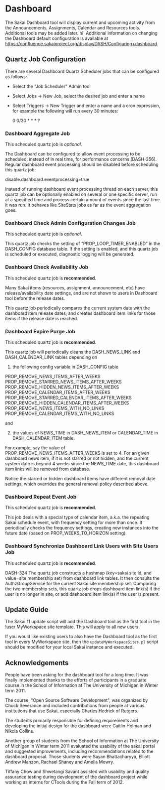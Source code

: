 # Dashboard 

The Sakai Dashboard tool will display current and upcoming activity from the Announcements, Assignments, Calendar and Resources tools. Additional tools may be added later.
hi`
Additional information on changing the Dashboard default configuration is available at <https://confluence.sakaiproject.org/display/DASH/Configuring+dashboard>.

## Quartz Job Configuration

There are several Dashboard Quartz Scheduler jobs that can be configured as follows:

   * Select the "Job Scheduler" Admin tool
   * Select Jobs -> New Job, select the desired job and enter a name
   * Select Triggers -> New Trigger and enter a name and a cron expression, for example the following will run every 30 minutes:
   
       0 0/30 * * * ?


### Dashboard Aggregate Job

This scheduled quartz job is *optional*.

The Dashboard can be configured to allow event processing to be scheduled, instead of in real time, for performance concerns (DASH-256). Regular dashboard event processing should be disabled before scheduling this quartz job:

   disable.dashboard.eventprocessing=true 

Instead of running dashboard event processing thread on each server, this quartz job can be optionally enabled on several or one specific server, run at a specified time and process certain amount of events since the last time it was run. It behaves like SiteStats jobs as far as the event aggregation goes.
   
### Dashboard Check Admin Configuration Changes Job

This scheduled quartz job is *optional*.

This quartz job checks the setting of “PROP_LOOP_TIMER_ENABLED” in the DASH_CONFIG database table. If the setting is enabled, and this quartz job is scheduled or executed, diagnostic logging will be generated.

### Dashboard Check Availability Job

This scheduled quartz job is __recommended__.

Many Sakai items (resources, assignment, announcement, etc) have release/availability date settings, and are not shown to users in Dashboard tool before the release dates. 

This quartz job periodically compares the current system date with the dashboard item release dates, and creates dashboard item links for those items if the release date is reached. 

### Dashboard Expire Purge Job

This scheduled quartz job is __recommended__.

This quartz job will periodically cleans the DASH_NEWS_LINK and DASH_CALENDAR_LINK tables depending on 

1) the following config variable in DASH_CONFIG table

PROP_REMOVE_NEWS_ITEMS_AFTER_WEEKS	
PROP_REMOVE_STARRED_NEWS_ITEMS_AFTER_WEEKS	
PROP_REMOVE_HIDDEN_NEWS_ITEMS_AFTER_WEEKS	
PROP_REMOVE_CALENDAR_ITEMS_AFTER_WEEKS	
PROP_REMOVE_STARRED_CALENDAR_ITEMS_AFTER_WEEKS	
PROP_REMOVE_HIDDEN_CALENDAR_ITEMS_AFTER_WEEKS	
PROP_REMOVE_NEWS_ITEMS_WITH_NO_LINKS	
PROP_REMOVE_CALENDAR_ITEMS_WITH_NO_LINKS	

and 

2) the values of NEWS_TIME in DASH_NEWS_ITEM or CALENDAR_TIME in DASH_CALENDAR_ITEM table.

For example, say the value of PROP_REMOVE_NEWS_ITEMS_AFTER_WEEKS is set to 4. For an given dashboard news item, if it is not starred or not hidden, and the current system date is beyond 4 weeks since the NEWS_TIME date, this dashboard item links will be removed from database.

Notice the starred or hidden dashboard items have different removal date settings, which overrides the general removal policy described above.

### Dashboard Repeat Event Job

This scheduled quartz job is __recommended__.

This job deals with a special type of calendar item, a.k.a. the repeating Sakai schedule event, with frequency setting for more than once. It periodically checks the frequency settings, creating new instances into the future date (based on PROP_WEEKS_TO_HORIZON setting).

### Dashboard Synchronize Dashboard Link Users with Site Users Job

This scheduled quartz job is __recommended__.

DASH-324 The quartz job constructs a hashmap (key=sakai site id, and value=site membership set) from dashboard link tables. It then consults the AuthzGroupService for the current Sakai site membership set. Comparing the two membership sets, this quartz job drops dashboard item link(s) if the user is no longer in site, or add dashboard item link(s) if the user is present.

## Update Guide

The Sakai 11 update script will add the Dashboard tool as the first tool in the !user MyWorkspace site template. This will apply to all new users.

If you would like existing users to also have the Dashboard tool as the first tool in every MyWorkspace site, then the `updateMyWorkspaceSites.pl` script should be modified for your local Sakai instance and executed.
 

## Acknowledgements

People have been asking for the dashboard tool for a long time.  It was finally implemented thanks to the efforts of participants in a graduate course in the School of Information at The University of Michigan in Winter term 2011. 

The course, "Open Source Software Development", was organized by Chuck Severance and included contributions from people at various institutions that use Sakai, especially Charles Hedrick of Rutgers.  

The students primarily responsible for defining requirements and developing the initial design for the dashboard were Caitlin Holman and Nikola Collins.

Another group of students from the School of Information at The University of Michigan in Winter term 2011 evaluated the usability of the sakai portal and suggested improvements, including recommendations related to the dashboard proposal.  Those students were Sayan Bhattacharyya, Elliott Andrew Manzon, Rachael Shaney and Amelia Mowry.

Tiffany Chow and Shwetangi Savant assisted with usability and quality assurance testing during development of the dashboard project while working as interns for CTools during the Fall term of 2012.





